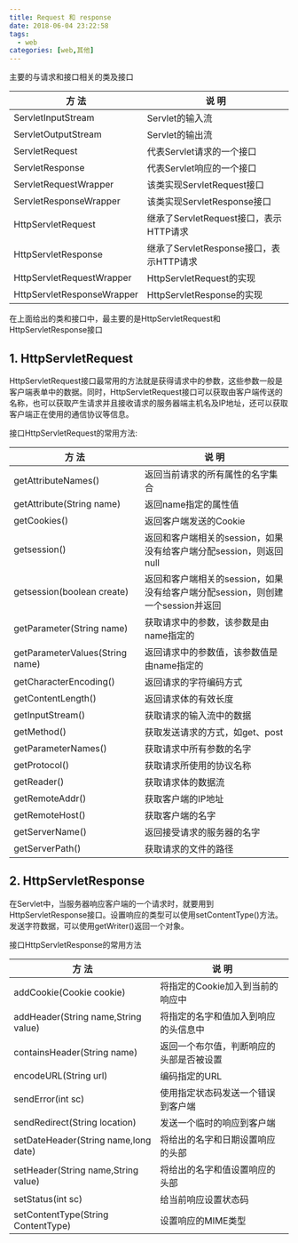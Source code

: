 ```yaml
---
title: Request 和 response
date: 2018-06-04 23:22:58
tags: 
  - web
categories: [web,其他]
---
```


主要的与请求和接口相关的类及接口

| 方    法                   | 说    明                                |
| -------------------------- | --------------------------------------- |
| ServletInputStream         | Servlet的输入流                         |
| ServletOutputStream        | Servlet的输出流                         |
| ServletRequest             | 代表Servlet请求的一个接口               |
| ServletResponse            | 代表Servlet响应的一个接口               |
| ServletRequestWrapper      | 该类实现ServletRequest接口              |
| ServletResponseWrapper     | 该类实现ServletResponse接口             |
| HttpServletRequest         | 继承了ServletRequest接口，表示HTTP请求  |
| HttpServletResponse        | 继承了ServletResponse接口，表示HTTP请求 |
| HttpServletRequestWrapper  | HttpServletRequest的实现                |
| HttpServletResponseWrapper | HttpServletResponse的实现               |

在上面给出的类和接口中，最主要的是HttpServletRequest和HttpServletResponse接口

## 1. HttpServletRequest

HttpServletRequest接口最常用的方法就是获得请求中的参数，这些参数一般是客户端表单中的数据。同时，HttpServletRequest接口可以获取由客户端传送的名称，也可以获取产生请求并且接收请求的服务器端主机名及IP地址，还可以获取客户端正在使用的通信协议等信息。

接口HttpServletRequest的常用方法:

| 方    法                        | 说    明                                                     |
| ------------------------------- | ------------------------------------------------------------ |
| getAttributeNames()             | 返回当前请求的所有属性的名字集合                             |
| getAttribute(String name)       | 返回name指定的属性值                                         |
| getCookies()                    | 返回客户端发送的Cookie                                       |
| getsession()                    | 返回和客户端相关的session，如果没有给客户端分配session，则返回null |
| getsession(boolean create)      | 返回和客户端相关的session，如果没有给客户端分配session，则创建一个session并返回 |
| getParameter(String name)       | 获取请求中的参数，该参数是由name指定的                       |
| getParameterValues(String name) | 返回请求中的参数值，该参数值是由name指定的                   |
| getCharacterEncoding()          | 返回请求的字符编码方式                                       |
| getContentLength()              | 返回请求体的有效长度                                         |
| getInputStream()                | 获取请求的输入流中的数据                                     |
| getMethod()                     | 获取发送请求的方式，如get、post                              |
| getParameterNames()             | 获取请求中所有参数的名字                                     |
| getProtocol()                   | 获取请求所使用的协议名称                                     |
| getReader()                     | 获取请求体的数据流                                           |
| getRemoteAddr()                 | 获取客户端的IP地址                                           |
| getRemoteHost()                 | 获取客户端的名字                                             |
| getServerName()                 | 返回接受请求的服务器的名字                                   |
| getServerPath()                 | 获取请求的文件的路径                                         |

 

## 2. HttpServletResponse

在Servlet中，当服务器响应客户端的一个请求时，就要用到HttpServletResponse接口。设置响应的类型可以使用setContentType()方法。发送字符数据，可以使用getWriter()返回一个对象。

接口HttpServletResponse的常用方法

| 方    法                             | 说    明                                 |
| ------------------------------------ | ---------------------------------------- |
| addCookie(Cookie cookie)             | 将指定的Cookie加入到当前的响应中         |
| addHeader(String name,String value)  | 将指定的名字和值加入到响应的头信息中     |
| containsHeader(String name)          | 返回一个布尔值，判断响应的头部是否被设置 |
| encodeURL(String url)                | 编码指定的URL                            |
| sendError(int sc)                    | 使用指定状态码发送一个错误到客户端       |
| sendRedirect(String location)        | 发送一个临时的响应到客户端               |
| setDateHeader(String name,long date) | 将给出的名字和日期设置响应的头部         |
| setHeader(String name,String value)  | 将给出的名字和值设置响应的头部           |
| setStatus(int sc)                    | 给当前响应设置状态码                     |
| setContentType(String ContentType)   | 设置响应的MIME类型                       |